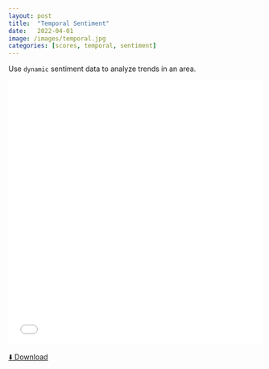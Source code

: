 ```yaml
---
layout: post
title:  "Temporal Sentiment"
date:   2022-04-01
image: /images/temporal.jpg
categories: [scores, temporal, sentiment]
---
```

Use ``dynamic`` sentiment data to analyze trends in an area.


<iframe 
    id="igraph" scrolling="no" style="border:none;" seamless="seamless"
    height="525" width="100%"
    src="/data/temporal-sentiment.html">
</iframe>

<a href="/data/sentiments1.zip" class="btn btn-info" download>⬇️ Download</a>
